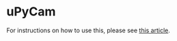 # uPyCam

For instructions on how to use this, please see [this article](https://lemariva.com/blog/2019/09/micropython-how-about-taking-photo-esp32).
